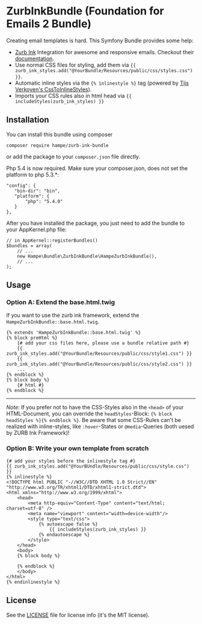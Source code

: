 # ZurbInkBundle (Foundation for Emails 2 Bundle)
Creating email templates is hard.
This Symfony Bundle provides some help:

* [Zurb Ink](https://github.com/zurb/ink) Integration for awesome and responsive emails. Checkout  their [documentation](http://zurb.com/ink/docs.php).
* Use normal CSS files for styling, add them via `{{ zurb_ink_styles.add("@YourBundle/Resources/public/css/styles.css") }}`.
* Automatic inline styles via the `{% ìnlinestyle %}` tag (powered by [Tijs Verkoyen's CssToInlineStyles](https://github.com/tijsverkoyen/CssToInlineStyles)).
* Imports your CSS rules also in html head via `{{ includeStyles(zurb_ink_styles) }}`


## Installation

You can install this bundle using composer

    composer require hampe/zurb-ink-bundle
or add the package to your `composer.json` file directly.

Php 5.4 is now required. Make sure your composer.json, does not set the platform to php 5.3.*:

    "config": {
       "bin-dir": "bin",
       "platform": {
           "php": "5.4.0" 
       }
    },



After you have installed the package, you just need to add the bundle to your AppKernel.php file:

    // in AppKernel::registerBundles()
    $bundles = array(
        // ...
        new Hampe\Bundle\ZurbInkBundle\HampeZurbInkBundle(),
        // ...
    );

## Usage

### Option A: Extend the base.html.twig
If you want to use the zurb ink framework, extend the `HampeZurbInkBundle::base.html.twig`.

    {% extends 'HampeZurbInkBundle::base.html.twig' %}
    {% block preHtml %}
        {# add your css files here, please use a bundle relative path #}
        {{ zurb_ink_styles.add("@YourBundle/Resources/public/css/style1.css") }}
        {{ zurb_ink_styles.add("@YourBundle/Resources/public/css/style2.css") }}
        ...
    {% endblock %}
    {% block body %}
        {# html #}
    {% endblock %}

---  

*Note:* If you prefer not to have the CSS-Styles also in the `<head>` of your HTML-Document, you can override the `headStyles`-Block: `{% block headStyles %}{% endblock %}`. Be aware that some CSS-Rules can't be realized with inline-styles, like `:hover`-States or `@media`-Queries (both uesed by ZURB Ink Framework)!

### Option B: Write your own template from scratch

    {# add your styles before the inlinestyle tag #}
    {{ zurb_ink_styles.add("@YourBUndle/Resources/public/css/style.css") }}
    {% inlinestyle %}
    <!DOCTYPE html PUBLIC "-//W3C//DTD XHTML 1.0 Strict//EN" "http://www.w3.org/TR/xhtml1/DTD/xhtml1-strict.dtd">
    <html xmlns="http://www.w3.org/1999/xhtml">
        <head>
            <meta http-equiv="Content-Type" content="text/html; charset=utf-8" />
            <meta name="viewport" content="width=device-width"/>
            <style type="text/css">
                {% autoescape false %}
                    {{ includeStyles(zurb_ink_styles) }}
                {% endautoescape %}
            </style>
        </head>
        <body>
        {% block body %}

        {% endblock %}
        </body>
    </html>
    {% endinlinestyle %}
    
## License
See the [LICENSE](LICENSE) file for license info (it's the MIT license).
